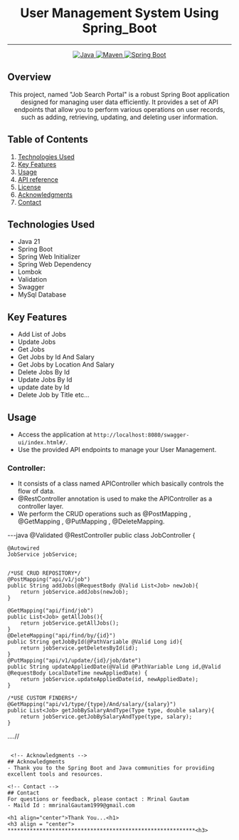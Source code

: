 # <h1 align = "center"> User Management System Using Spring_Boot </h1>
___ 
<p align="center">
<a href="Java url">
    <img alt="Java" src="https://img.shields.io/badge/Java->=8-darkblue.svg" />
</a>
<a href="Maven url" >
    <img alt="Maven" src="https://img.shields.io/badge/maven-3.1.3-brightgreen.svg" />
</a>
<a href="Spring Boot url" >
    <img alt="Spring Boot" src="https://img.shields.io/badge/Spring Boot-3.0.6-brightgreen.svg" />
</a>
</p>
<p align="left">

<!-- Project Description -->
## Overview
<p align="center">This project, named "Job Search Portal" is a robust Spring Boot application designed for managing user data efficiently. It provides a set of API endpoints that allow you to perform various operations on user records, such as adding, retrieving, updating, and deleting user information. 
</p>

<!-- Table of Contents -->
## Table of Contents
1. [Technologies Used](#technologies-used)
2. [Key Features](#key-features)
3. [Usage](#usage)
4. [API reference](#api-reference)
5. [License](#license)
6. [Acknowledgments](#acknowledgments)
7. [Contact](#contact)

<!-- Technologies Used -->
## Technologies Used
- Java 21
- Spring Boot
- Spring Web Initializer
- Spring Web Dependency
- Lombok
- Validation
- Swagger
- MySql Database


<!-- Key Features -->
## Key Features
- Add List of Jobs
- Update Jobs
- Get Jobs
- Get Jobs by Id And Salary
- Get Jobs by Location And Salary
- Delete Jobs By Id
- Update Jobs By Id
- update date by Id
- Delete Job by Title
etc...

<!-- Usage -->
## Usage
- Access the application at `http://localhost:8080/swagger-ui/index.html#/`.
- Use the provided API endpoints to manage your User Management.

### Controller:
- It consists of a class named APIController which basically controls the flow of data.
- @RestController annotation is used to make the APIController as a controller layer.
- We perform the CRUD operations such as @PostMapping , @GetMapping , @PutMapping , @DeleteMapping.

---java
@Validated
@RestController
public class JobController {

    @Autowired
    JobService jobService;


    /*USE CRUD REPOSITORY*/
    @PostMapping("api/v1/job")
    public String addJobs(@RequestBody @Valid List<Job> newJob){
        return jobService.addJobs(newJob);
    }

    @GetMapping("api/find/job")
    public List<Job> getAllJobs(){
        return jobService.getAllJobs();
    }
    @DeleteMapping("api/find/by/{id}")
    public String getJobById(@PathVariable @Valid Long id){
        return jobService.getDeletesById(id);
    }
    @PutMapping("api/v1/update/{id}/job/date")
    public String updateAppliedDate(@Valid @PathVariable Long id,@Valid @RequestBody LocalDateTime newAppliedDate) {
        return jobService.updateAppliedDate(id, newAppliedDate);
    }

    /*USE CUSTOM FINDERS*/
    @GetMapping("api/v1/type/{type}/And/salary/{salary}")
    public List<Job> getJobBySalaryAndType(Type type, double salary){
        return jobService.getJobBySalaryAndType(type, salary);
    }
....//

```  

 <!-- Acknowledgments -->
## Acknowledgments
- Thank you to the Spring Boot and Java communities for providing excellent tools and resources.

<!-- Contact -->
## Contact
For questions or feedback, please contact : Mrinal Gautam 
- Maild Id : mmrinalGautam1999@gmail.com

<h1 align="center">Thank You...<h1>
<h3 align = "center"> ***********************************************************<h3>
